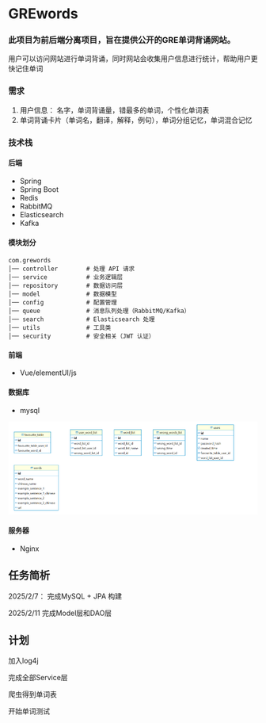 # GREwords

### 此项目为前后端分离项目，旨在提供公开的GRE单词背诵网站。

用户可以访问网站进行单词背诵，同时网站会收集用户信息进行统计，帮助用户更快记住单词

### 需求

1. 用户信息： 名字，单词背诵量，错最多的单词，个性化单词表
2. 单词背诵卡片（单词名，翻译，解释，例句），单词分组记忆，单词混合记忆

### 技术栈

#### 后端

- Spring
- Spring Boot
- Redis
- RabbitMQ
- Elasticsearch
- Kafka

#### 模块划分

```
com.grewords
│── controller        # 处理 API 请求
│── service           # 业务逻辑层
│── repository        # 数据访问层
│── model             # 数据模型
│── config            # 配置管理
│── queue             # 消息队列处理（RabbitMQ/Kafka）
│── search            # Elasticsearch 处理
│── utils             # 工具类
│── security          # 安全相关（JWT 认证）
```



#### 前端

- Vue/elementUI/js

#### 数据库

- mysql

![image-20250208151856752](https://github.com/EarthRecovery/GREwords/blob/master/assets/image-20250208151856752.png)

#### 服务器

- Nginx



## 任务简析

2025/2/7： 完成MySQL + JPA 构建

2025/2/11 完成Model层和DAO层



## 计划

加入log4j

完成全部Service层

爬虫得到单词表

开始单词测试

